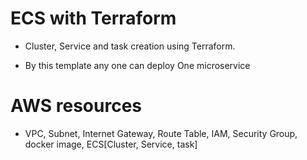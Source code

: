 # ECS with Terraform
- Cluster, Service and task creation using Terraform. 

- By this template any one can deploy One microservice

# AWS resources

- VPC, Subnet, Internet Gateway, Route Table, IAM, Security Group, docker image, ECS[Cluster, Service, task]
